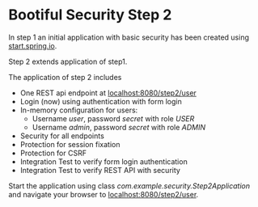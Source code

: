 Bootiful Security Step 2
========================

In step 1 an initial application with basic security 
has been created using [start.spring.io](http://start.spring.io).

Step 2 extends application of step1.   
 
The application of step 2 includes

- One REST api endpoint at [localhost:8080/step2/user](http://localhost:8080/step2/user)
- Login (now) using authentication with form login
- In-memory configuration for users:
  - Username _user_, password _secret_ with role _USER_
  - Username _admin_, password _secret_ with role _ADMIN_
- Security for all endpoints
- Protection for session fixation
- Protection for CSRF
- Integration Test to verify form login authentication
- Integration Test to verify REST API with security 

Start the application using class _com.example.security.Step2Application_
and navigate your browser to [localhost:8080/step2/user](http://localhost:8080/step2/user).
 